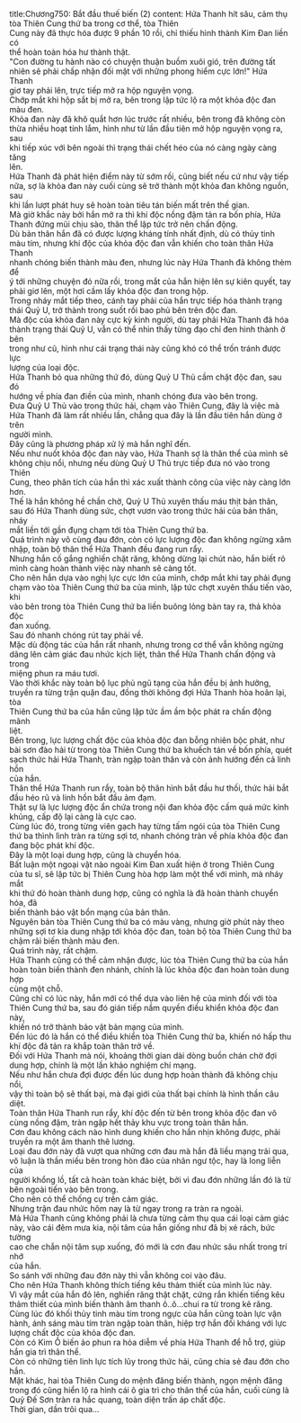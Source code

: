 title:Chương750: Bắt đầu thuế biến (2)
content:
Hứa Thanh hít sâu, cảm thụ tòa Thiên Cung thứ ba trong cơ thể, tòa Thiên<br>Cung này đã thực hóa được 9 phần 10 rồi, chỉ thiếu hình thành Kim Đan liền có<br>thể hoàn toàn hóa hư thành thật.<br>"Con đường tu hành nào có chuyện thuận buồm xuôi gió, trên đường tất<br>nhiên sẽ phải chấp nhận đối mặt với những phong hiểm cực lớn!" Hứa Thanh<br>giơ tay phải lên, trực tiếp mở ra hộp nguyện vọng.<br>Chớp mắt khi hộp sắt bị mở ra, bên trong lập tức lộ ra một khỏa độc đan<br>màu đen.<br>Khỏa đan này đã khô quắt hơn lúc trước rất nhiều, bên trong đã không còn<br>thừa nhiều hoạt tính lắm, hình như từ lần đầu tiên mở hộp nguyện vọng ra, sau<br>khi tiếp xúc với bên ngoài thì trạng thái chết héo của nó càng ngày càng tăng<br>lên.<br>Hứa Thanh đã phát hiện điểm này từ sớm rồi, cũng biết nếu cứ như vậy tiếp<br>nữa, sợ là khỏa đan này cuối cùng sẽ trở thành một khỏa đan không nguồn, sau<br>khi lần lượt phát huy sẽ hoàn toàn tiêu tán biến mất trên thế gian.<br>Mà giờ khắc này bởi hắn mở ra thì khí độc nồng đậm tản ra bốn phía, Hứa<br>Thanh đứng mũi chịu sào, thân thể lập tức trở nên chấn động.<br>Dù bản thân hắn đã có được lượng kháng tính nhất định, dù có thủy tinh<br>màu tím, nhưng khí độc của khỏa độc đan vẫn khiến cho toàn thân Hứa Thanh<br>nhanh chóng biến thành màu đen, nhưng lúc này Hứa Thanh đã không thèm để<br>ý tới những chuyện đó nữa rồi, trong mắt của hắn hiện lên sự kiên quyết, tay<br>phải giơ lên, một hơi cầm lấy khỏa độc đan trong hộp.<br>Trong nháy mắt tiếp theo, cánh tay phải của hắn trực tiếp hóa thành trạng<br>thái Quỷ U, trở thành trong suốt rồi bao phủ bên trên độc đan.<br>Mà độc của khỏa đan này cực kỳ kinh người, dù tay phải Hứa Thanh đã hóa<br>thành trạng thái Quỷ U, vẫn có thể nhìn thấy từng đạo chỉ đen hình thành ở bên<br>trong như cũ, hình như cái trạng thái này cũng khó có thể trốn tránh được lực<br>lượng của loại độc.<br>Hứa Thanh bỏ qua những thứ đó, dùng Quỷ U Thủ cầm chặt độc đan, sau đó<br>hướng về phía đan điền của mình, nhanh chóng đưa vào bên trong.<br>Đưa Quỷ U Thủ vào trong thức hải, chạm vào Thiên Cung, đây là việc mà<br>Hứa Thanh đã làm rất nhiều lần, chẳng qua đây là lần đầu tiên hắn dùng ở trên<br>người mình.<br>Đây cũng là phương pháp xử lý mà hắn nghĩ đến.<br>Nếu như nuốt khỏa độc đan này vào, Hứa Thanh sợ là thân thể của mình sẽ<br>không chịu nổi, nhưng nếu dùng Quỷ U Thủ trực tiếp đưa nó vào trong Thiên<br>Cung, theo phân tích của hắn thì xác xuất thành công của việc này càng lớn<br>hơn.<br>Thế là hắn không hề chần chờ, Quỷ U Thủ xuyên thấu máu thịt bản thân,<br>sau đó Hứa Thanh dùng sức, chợt vươn vào trong thức hải của bản thân, nháy<br>mắt liền tới gần đụng chạm tới tòa Thiên Cung thứ ba.<br>Quá trình này vô cùng đau đớn, còn có lực lượng độc đan không ngừng xâm<br>nhập, toàn bộ thân thể Hứa Thanh đều đang run rẩy.<br>Nhưng hắn cố gắng nghiến chặt răng, không dừng lại chút nào, hắn biết rõ<br>mình càng hoàn thành việc này nhanh sẽ càng tốt.<br>Cho nên hắn dựa vào nghị lực cực lớn của mình, chớp mắt khi tay phải đụng<br>chạm vào tòa Thiên Cung thứ ba của mình, lập tức chợt xuyên thấu tiến vào, khi<br>vào bên trong tòa Thiên Cung thứ ba liền buông lỏng bàn tay ra, thả khỏa độc<br>đan xuống.<br>Sau đó nhanh chóng rút tay phải về.<br>Mặc dù động tác của hắn rất nhanh, nhưng trong cơ thể vẫn không ngừng<br>dâng lên cảm giác đau nhức kịch liệt, thân thể Hứa Thanh chấn động và trong<br>miệng phun ra máu tươi.<br>Vào thời khắc này toàn bộ lục phủ ngũ tạng của hắn đều bị ảnh hưởng,<br>truyền ra từng trận quặn đau, đồng thời không đợi Hứa Thanh hòa hoãn lại, tòa<br>Thiên Cung thứ ba của hắn cũng lập tức ầm ầm bộc phát ra chấn động mãnh<br>liệt.<br>Bên trong, lực lượng chất độc của khỏa độc đan bỗng nhiên bộc phát, như<br>bài sơn đào hải từ trong tòa Thiên Cung thứ ba khuếch tán về bốn phía, quét<br>sạch thức hải Hứa Thanh, tràn ngập toàn thân và còn ảnh hướng đến cả linh hồn<br>của hắn.<br>Thân thể Hứa Thanh run rẩy, toàn bộ thân hình bắt đầu hư thối, thức hải bắt<br>đầu héo rũ và linh hồn bắt đầu ảm đạm.<br>Thật sự là lực lượng độc ẩn chứa trong nội đan khỏa độc cấm quá mức kinh<br>khủng, cấp độ lại càng là cực cao.<br>Cùng lúc đó, trong từng viên gạch hay từng tấm ngói của tòa Thiên Cung<br>thứ ba thình lình tràn ra từng sợi tơ, nhanh chóng tràn về phía khỏa độc đan<br>đang bộc phát khí độc.<br>Đây là một loại dung hợp, cũng là chuyển hóa.<br>Bất luận một ngoại vật nào ngoài Kim Đan xuất hiện ở trong Thiên Cung<br>của tu sĩ, sẽ lập tức bị Thiên Cung hòa hợp làm một thể với mình, mà nháy mắt<br>khi thứ đó hoàn thành dung hợp, cũng có nghĩa là đã hoàn thành chuyển hóa, đã<br>biến thành bảo vật bổn mạng của bản thân.<br>Nguyên bản tòa Thiên Cung thứ ba có màu vàng, nhưng giờ phút này theo<br>những sợi tơ kia dung nhập tới khỏa độc đan, toàn bộ tòa Thiên Cung thứ ba<br>chậm rãi biến thành màu đen.<br>Quá trình này, rất chậm.<br>Hứa Thanh cũng có thể cảm nhận được, lúc tòa Thiên Cung thứ ba của hắn<br>hoàn toàn biến thành đen nhánh, chính là lúc khỏa độc đan hoàn toàn dung hợp<br>cùng một chỗ.<br>Cũng chỉ có lúc này, hắn mới có thể dựa vào liên hệ của mình đối với tòa<br>Thiên Cung thứ ba, sau đó gián tiếp nắm quyền điều khiển khỏa độc đan này,<br>khiến nó trở thành bảo vật bản mạng của mình.<br>Đến lúc đó là hắn có thể điều khiển tòa Thiên Cung thứ ba, khiến nó hấp thu<br>khí độc đã tản ra khắp toàn thân trở về.<br>Đối với Hứa Thanh mà nói, khoảng thời gian dài dòng buồn chán chờ đợi<br>dung hợp, chính là một lần khảo nghiệm chí mạng.<br>Nếu như hắn chưa đợi được đến lúc dung hợp hoàn thành đã không chịu nổi,<br>vậy thì toàn bộ sẽ thất bại, mà đại giới của thất bại chính là hình thần câu diệt.<br>Toàn thân Hứa Thanh run rẩy, khí độc đến từ bên trong khỏa độc đan vô<br>cùng nồng đậm, tràn ngập hết thảy khu vực trong toàn thân hắn.<br>Cơn đau không cách nào hình dung khiến cho hắn nhịn không được, phải<br>truyền ra một âm thanh thê lương.<br>Loại đau đớn này đã vượt qua những cơn đau mà hắn đã liều mạng trải qua,<br>vô luận là thần miếu bên trong hòn đảo của nhân ngư tộc, hay là long liễn của<br>người khổng lồ, tất cả hoàn toàn khác biệt, bởi vì đau đớn những lần đó là từ<br>bên ngoài tiến vào bên trong.<br>Cho nên có thể chống cự trên cảm giác.<br>Nhưng trận đau nhức hôm nay là từ ngay trong ra tràn ra ngoài.<br>Mà Hứa Thanh cũng không phải là chưa từng cảm thụ qua cái loại cảm giác<br>này, vào cái đêm mưa kia, nội tâm của hắn giống như đã bị xé rách, bức tường<br>cao che chắn nội tâm sụp xuống, đó mới là cơn đau nhức sâu nhất trong trí nhớ<br>của hắn.<br>So sánh với những đau đớn này thì vẫn không coi vào đâu.<br>Cho nên Hứa Thanh không thích tiếng kêu thảm thiết của mình lúc này.<br>Vì vậy mắt của hắn đỏ lên, nghiến răng thật chặt, cứng rắn khiến tiếng kêu<br>thảm thiết của mình biến thành âm thanh ô..ô...chui ra từ trong kẽ răng.<br>Cùng lúc đó khối thủy tinh màu tím trong ngực của hắn cũng toàn lực vận<br>hành, ánh sáng màu tím tràn ngập toàn thân, hiệp trợ hắn đối kháng với lực<br>lượng chất độc của khỏa độc đan.<br>Còn có Kim Ô biến ảo phun ra hỏa diễm về phía Hứa Thanh để hỗ trợ, giúp<br>hắn gia trì thân thể.<br>Còn có những tiên linh lực tích lũy trong thức hải, cũng chia sẻ đau đớn cho<br>hắn.<br>Mặt khác, hai tòa Thiên Cung do mệnh đăng biến thành, ngọn mệnh đăng<br>trong đó cũng hiển lộ ra hình cái ô gia trì cho thân thể của hắn, cuối cùng là<br>Quỷ Đế Sơn tràn ra hắc quang, toàn diện trấn áp chất độc.<br>Thời gian, dần trôi qua…